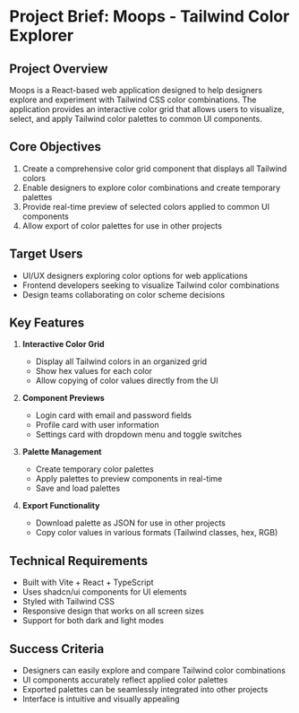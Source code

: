 # Project Brief: Moops - Tailwind Color Explorer

## Project Overview
Moops is a React-based web application designed to help designers explore and experiment with Tailwind CSS color combinations. The application provides an interactive color grid that allows users to visualize, select, and apply Tailwind color palettes to common UI components.

## Core Objectives
1. Create a comprehensive color grid component that displays all Tailwind colors
2. Enable designers to explore color combinations and create temporary palettes
3. Provide real-time preview of selected colors applied to common UI components
4. Allow export of color palettes for use in other projects

## Target Users
- UI/UX designers exploring color options for web applications
- Frontend developers seeking to visualize Tailwind color combinations
- Design teams collaborating on color scheme decisions

## Key Features
1. **Interactive Color Grid**
   - Display all Tailwind colors in an organized grid
   - Show hex values for each color
   - Allow copying of color values directly from the UI

2. **Component Previews**
   - Login card with email and password fields
   - Profile card with user information
   - Settings card with dropdown menu and toggle switches

3. **Palette Management**
   - Create temporary color palettes
   - Apply palettes to preview components in real-time
   - Save and load palettes

4. **Export Functionality**
   - Download palette as JSON for use in other projects
   - Copy color values in various formats (Tailwind classes, hex, RGB)

## Technical Requirements
- Built with Vite + React + TypeScript
- Uses shadcn/ui components for UI elements
- Styled with Tailwind CSS
- Responsive design that works on all screen sizes
- Support for both dark and light modes

## Success Criteria
- Designers can easily explore and compare Tailwind color combinations
- UI components accurately reflect applied color palettes
- Exported palettes can be seamlessly integrated into other projects
- Interface is intuitive and visually appealing
